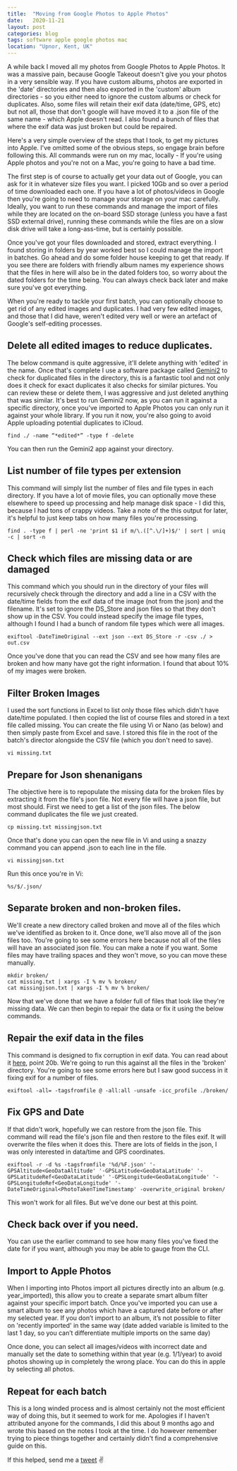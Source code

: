 ```yaml
---
title:  "Moving from Google Photos to Apple Photos"
date:   2020-11-21
layout: post
categories: blog
tags: software apple google photos mac
location: "Upnor, Kent, UK"
---
```


A while back I moved all my photos from Google Photos to Apple Photos. It was a massive pain, because Google Takeout doesn't give you your photos in a very sensible way. If you have custom albums, photos are exported in the 'date' directories and then also exported in the 'custom' album directories - so you either need to ignore the custom albums or check for duplicates. Also, some files will retain their exif data (date/time, GPS, etc) but not all, those that don't google will have moved it to a .json file of the same name - which Apple doesn't read. I also found a bunch of files that where the exif data was just broken but could be repaired.

Here's a very simple overview of the steps that I took, to get my pictures into Apple. I've omitted some of the obvious steps, so engage brain before following this. All commands were run on my mac, locally - If you're using Apple photos and you're not on a Mac, you're going to have a bad time.

The first step is of course to actually get your data out of Google, you can ask for it in whatever size files you want. I picked 10Gb and so over a period of time downloaded each one. If you have a lot of photos/videos in Google then you're going to need to manage your storage on your mac carefully. Ideally, you want to run these commands and manage the import of files while they are located on the on-board SSD storage (unless you have a fast SSD external drive), running these commands while the files are on a slow disk drive will take a long-ass-time, but is certainly possible.

Once you've got your files downloaded and stored, extract everything. I found storing in folders by year worked best so I could manage the import in batches. Go ahead and do some folder house keeping to get that ready. If you see there are folders with friendly album names my experience shows that the files in here will also be in the dated folders too, so worry about the dated folders for the time being. You can always check back later and make sure you've got everything.

When you're ready to tackle your first batch, you can optionally choose to get rid of any edited images and duplicates. I had very few edited images, and those that I did have, weren't edited very well or were an artefact of Google's self-editing processes.  

## Delete all edited images to reduce duplicates.
The below command is quite aggressive, it'll delete anything with 'edited' in the name.
Once that's complete I use a software package called [Gemini2](https://macpaw.com/gemini) to check for duplicated files in the directory, this is a fantastic tool and not only does it check for exact duplicates it also checks for similar pictures. You can review these or delete them, I was aggressive and just deleted anything that was similar. It's best to run Gemini2 now, as you can run it against a specific directory, once you've imported to Apple Photos you can only run it against your whole library. If you run it now, you're also going to avoid Apple uploading potential duplicates to iCloud.

```shell
find ./ -name “*edited*” -type f -delete
```
You can then run the Gemini2 app against your directory.

## List number of file types per extension
This command will simply list the number of files and file types in each directory. If you have a lot of movie files, you can optionally move these elsewhere to speed up processing and help manage disk space - I did this, because I had tons of crappy videos. Take a note of the this output for later, it's helpful to just keep tabs on how many files you're processing.

```shell
find . -type f | perl -ne 'print $1 if m/\.([^.\/]+)$/' | sort | uniq -c | sort -n
```

## Check which files are missing data or are damaged
This command which you should run in the directory of your files will recursively check through the directory and add a line in a CSV with the date/time fields from the exif data of the image (not from the json) and the filename. It's set to ignore the DS_Store and json files so that they don't show up in the CSV. You could instead specify the image file types, although I found I had a bunch of random file types which were all images.

```shell
exiftool -DateTimeOriginal --ext json --ext DS_Store -r -csv ./ > out.csv
```

Once you've done that you can read the CSV and see how many files are broken and how many have got the right information. I found that about 10% of my images were broken.  

## Filter Broken Images
I used the sort functions in Excel to list only those files which didn't have date/time populated. I then copied the list of course files and stored in a text file called missing. You can create the file using Vi or Nano (as below) and then simply paste from Excel and save. I stored this file in the root of the batch's director alongside the CSV file (which you don't need to save).

```shell
vi missing.txt
```

## Prepare for Json shenanigans
The objective here is to repopulate the missing data for the broken files by extracting it from the file's json file. Not every file will have a json file, but most should. First we need to get a list of the json files. The below command duplicates the file we just created.

```shell
cp missing.txt missingjson.txt
```

Once that's done you can open the new file in Vi and using a snazzy command you can append .json to each line in the file.

```shell
vi missingjson.txt
```

Run this once you're in Vi:

```shell
%s/$/.json/
```

## Separate broken and non-broken files.
We'll create a new directory called broken and move all of the files which we've identified as broken to it. Once done, we'll also move all of the json files too. You're going to see some errors here because not all of the files will have an associated json file. You can make a note if you want. Some files may have trailing spaces and they won't move, so you can move these manually.

```shell
mkdir broken/
cat missing.txt | xargs -I % mv % broken/
cat missingjson.txt | xargs -I % mv % broken/
```

Now that we've done that we have a folder full of files that look like they're missing data. We can then begin to repair the data or fix it using the below commands.

## Repair the exif data in the files
This command is designed to fix corruption in exif data. You can read about it [here](https://exiftool.org/faq.html), point 20b. We're going to run this against all the files in the 'broken' directory. You're going to see some errors here but I saw good success in it fixing exif for a number of files.

```shell
exiftool -all= -tagsfromfile @ -all:all -unsafe -icc_profile ./broken/
```

## Fix GPS and Date
If that didn't work, hopefully we can restore from the json file. This command will read the file's json file and then restore to the files exif. It will overwrite the files when it does this. There are lots of fields in the json, I was only interested in data/time and GPS coordinates.

```shell
exiftool -r -d %s -tagsfromfile '%d/%F.json' '-GPSAltitude<GeoDataAltitude' '-GPSLatitude<GeoDataLatitude' '-GPSLatitudeRef<GeoDataLatitude' '-GPSLongitude<GeoDataLongitude' '-GPSLongitudeRef<GeoDataLongitude' '-DateTimeOriginal<PhotoTakenTimeTimestamp' -overwrite_original broken/
```

This won't work for all files. But we've done our best at this point.

## Check back over if you need.
You can use the earlier command to see how many files you've fixed the date for if you want, although you may be able to gauge from the CLI.

## Import to Apple Photos
When I importing into Photos import all pictures directly into an album (e.g. year_imported), this allow you to create a separate smart album filter against your specific import batch. Once you've imported you can use a smart album to see any photos which have a captured date before or after my selected year. If you don’t import to an album, it’s not possible to filter on 'recently imported' in the same way (date added variable is limited to the last 1 day, so you can’t differentiate multiple imports on the same day)

Once done, you can select all images/videos with incorrect date and manually set the date to something within that year (e.g. 1/1/year) to avoid photos showing up in completely the wrong place. You can do this in apple by selecting all photos.

## Repeat for each batch
This is a long winded process and is almost certainly not the most efficient way of doing this, but it seemed to work for me. Apologies if I haven't attributed anyone for the commands, I did this about 9 months ago and wrote this based on the notes I took at the time. I do however remember trying to piece things together and certainly didn't find a comprehensive guide on this.

If this helped, send me a [tweet](https://twitter.com/14zz4) ✌️
